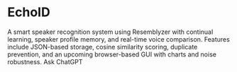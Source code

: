 # EchoID
A smart speaker recognition system using Resemblyzer with continual learning, speaker profile memory, and real-time voice comparison. Features include JSON-based storage, cosine similarity scoring, duplicate prevention, and an upcoming browser-based GUI with charts and noise robustness.         Ask ChatGPT
